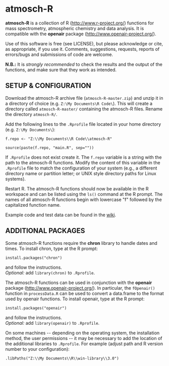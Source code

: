 atmosch-R
=========

**atmosch-R** is a collection of R (http://www.r-project.org/)
functions for mass spectrometry, atmospheric chemistry and data
analysis. It is compatible with the **openair** package
(http://www.openair-project.org/).

Use of this software is free (see LICENSE), but please acknowledge or
cite, as appropriate, if you use it. Comments, suggestions, requests,
reports of errors/bugs and submissions of code are welcome.

**N.B.:** It is _strongly recommended_ to check the results and the
  output of the functions, and make sure that they work as intended.


SETUP & CONFIGURATION
---------------------

Download the atmosch-R archive file (`atmosch-R-master.zip`) and unzip
it in a directory of choice (e.g. `Z:\My Documents\R Code\`). This
will create a directory called `atmosch-R-master/` containing the
atmosch-R files. Rename the directory `atmosch-R/`.

Add the following lines to the `.Rprofile` file located in your home
directory (e.g. `Z:\My Documents\`):

```
f.repo <- "Z:\\My Documents\\R Code\\atmosch-R"

source(paste(f.repo, "main.R", sep=""))
```

If `.Rprofile` does not exist create it. The `f.repo` variable is a
string with the path to the atmosch-R functions. Modify the content of
this variable in the `.Rprofile` file to match the configuration of
your system (e.g., a different directory name or partition letter; or
UNIX style directory paths for Linux systems).

Restart R. The atmosch-R functions should now be available in the R
workspace and can be listed using the `ls()` command at the R
prompt. The names of all atmosch-R functions begin with lowercase "f"
followed by the capitalized function name.

Example code and test data can be found in the
[wiki](https://github.com/rs028/atmosch-R/wiki/).


ADDITIONAL PACKAGES
-------------------

Some atmosch-R functions require the **chron** library to handle dates
and times. To install chron, type at the R prompt:

```
install.packages("chron")
```

and follow the instructions.  
_Optional:_ add `library(chron)` to `.Rprofile`.

The atmosch-R functions can be used in conjunction with the
**openair** package (http://www.openair-project.org/). In particular,
the `fOpenair()` function in `processData.R` can be used to convert a
data.frame to the format used by openair functions. To install
openair, type at the R prompt:

```
install.packages("openair")
```

and follow the instructions.  
_Optional:_ add `library(openair)` to `.Rprofile`.

On some machines -- depending on the operating system, the
installation method, the user permissions -- it may be necessary to
add the location of the additional libraries to `.Rprofile`. For
example (adjust path and R version number to your configuration):

```
.libPaths("Z:\\My Documents\\R\\win-library\\3.0")
```
